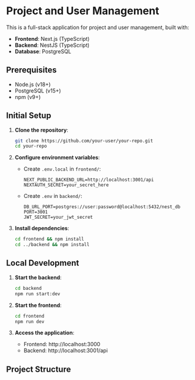 # Project and User Management

This is a full-stack application for project and user management, built with:

- **Frontend**: Next.js (TypeScript)
- **Backend**: NestJS (TypeScript)
- **Database**: PostgreSQL

## Prerequisites

- Node.js (v18+)
- PostgreSQL (v15+)
- npm (v9+)

## Initial Setup

1. **Clone the repository**:
   ```bash
   git clone https://github.com/your-user/your-repo.git
   cd your-repo
   ```

2. **Configure environment variables**:
   - Create `.env.local` in `frontend/`:
     ```env
     NEXT_PUBLIC_BACKEND_URL=http://localhost:3001/api
     NEXTAUTH_SECRET=your_secret_here
     ```
   - Create `.env` in `backend/`:
     ```env
     DB_URL_PORT=postgres://user:password@localhost:5432/nest_db
     PORT=3001
     JWT_SECRET=your_jwt_secret
     ```

3. **Install dependencies**:
   ```bash
   cd frontend && npm install
   cd ../backend && npm install
   ```

## Local Development

1. **Start the backend**:
   ```bash
   cd backend
   npm run start:dev
   ```

2. **Start the frontend**:
   ```bash
   cd frontend
   npm run dev
   ```

3. **Access the application**:
   - Frontend: http://localhost:3000
   - Backend: http://localhost:3001/api

## Project Structure 
